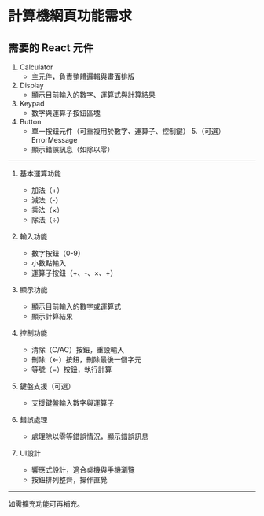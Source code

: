# 計算機網頁功能需求

## 需要的 React 元件

1. Calculator
   - 主元件，負責整體邏輯與畫面排版
2. Display
   - 顯示目前輸入的數字、運算式與計算結果
3. Keypad
   - 數字與運算子按鈕區塊
4. Button
   - 單一按鈕元件（可重複用於數字、運算子、控制鍵）
5.（可選）ErrorMessage
   - 顯示錯誤訊息（如除以零）

---

1. 基本運算功能
   - 加法（+）
   - 減法（-）
   - 乘法（×）
   - 除法（÷）

2. 輸入功能
   - 數字按鈕（0-9）
   - 小數點輸入
   - 運算子按鈕（+、-、×、÷）
   
3. 顯示功能
   - 顯示目前輸入的數字或運算式
   - 顯示計算結果

4. 控制功能
   - 清除（C/AC）按鈕，重設輸入
   - 刪除（←）按鈕，刪除最後一個字元
   - 等號（=）按鈕，執行計算

5. 鍵盤支援（可選）
   - 支援鍵盤輸入數字與運算子

6. 錯誤處理
   - 處理除以零等錯誤情況，顯示錯誤訊息

7. UI設計
   - 響應式設計，適合桌機與手機瀏覽
   - 按鈕排列整齊，操作直覺

---
如需擴充功能可再補充。
